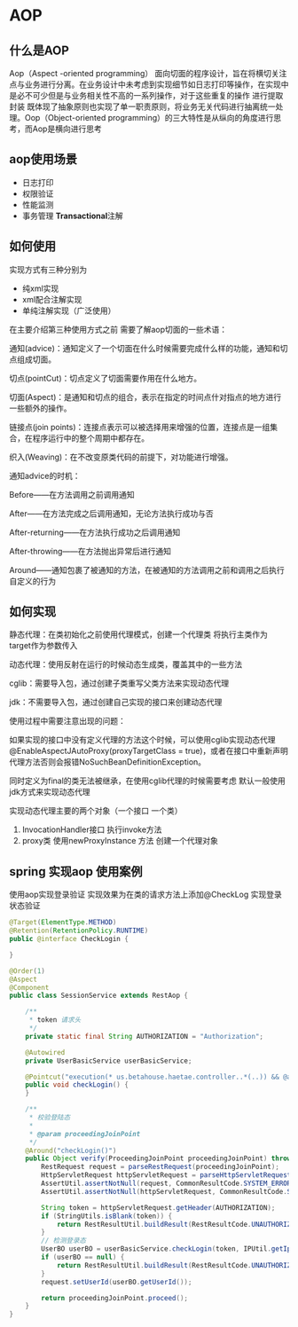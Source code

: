 # AOP

## 什么是AOP

Aop（Aspect -oriented programming） 面向切面的程序设计，旨在将横切关注点与业务进行分离。在业务设计中未考虑到实现细节如日志打印等操作，在实现中是必不可少但是与业务相关性不高的一系列操作，对于这些重复的操作 进行提取封装 既体现了抽象原则也实现了单一职责原则，将业务无关代码进行抽离统一处理。Oop（Object-oriented programming）的三大特性是从纵向的角度进行思考，而Aop是横向进行思考

## aop使用场景

- 日志打印
- 权限验证
- 性能监测
- 事务管理 **Transactional**注解

## 如何使用

实现方式有三种分别为

- 纯xml实现
- xml配合注解实现
- 单纯注解实现（广泛使用）



在主要介绍第三种使用方式之前 需要了解aop切面的一些术语：

通知(advice)：通知定义了一个切面在什么时候需要完成什么样的功能，通知和切点组成切面。

切点(pointCut)：切点定义了切面需要作用在什么地方。

切面(Aspect)：是通知和切点的组合，表示在指定的时间点什对指点的地方进行一些额外的操作。

链接点(join points)：连接点表示可以被选择用来增强的位置，连接点是一组集合，在程序运行中的整个周期中都存在。

织入(Weaving)：在不改变原类代码的前提下，对功能进行增强。



通知advice的时机：

Before——在方法调用之前调用通知

After——在方法完成之后调用通知，无论方法执行成功与否

After-returning——在方法执行成功之后调用通知

After-throwing——在方法抛出异常后进行通知

Around——通知包裹了被通知的方法，在被通知的方法调用之前和调用之后执行自定义的行为



## 如何实现

静态代理：在类初始化之前使用代理模式，创建一个代理类 将执行主类作为target作为参数传入

动态代理：使用反射在运行的时候动态生成类，覆盖其中的一些方法

cglib：需要导入包，通过创建子类重写父类方法来实现动态代理

jdk：不需要导入包，通过创建自己实现的接口来创建动态代理 

使用过程中需要注意出现的问题：

如果实现的接口中没有定义代理的方法这个时候，可以使用cglib实现动态代理@EnableAspectJAutoProxy(proxyTargetClass = true)，或者在接口中重新声明代理方法否则会报错NoSuchBeanDefinitionException。

同时定义为final的类无法被继承，在使用cglib代理的时候需要考虑 默认一般使用jdk方式来实现动态代理

实现动态代理主要的两个对象（一个接口 一个类）

1. InvocationHandler接口  执行invoke方法
2. proxy类  使用newProxyInstance 方法 创建一个代理对象



## spring 实现aop 使用案例

使用aop实现登录验证 实现效果为在类的请求方法上添加@CheckLog 实现登录状态验证

```java
@Target(ElementType.METHOD)
@Retention(RetentionPolicy.RUNTIME)
public @interface CheckLogin {

}
```

```java
@Order(1)
@Aspect
@Component
public class SessionService extends RestAop {

    /**
     * token 请求头
     */
    private static final String AUTHORIZATION = "Authorization";

    @Autowired
    private UserBasicService userBasicService;

    @Pointcut("execution(* us.betahouse.haetae.controller..*(..)) && @annotation(us.betahouse.haetae.common.session.CheckLogin)")
    public void checkLogin() {
    }

    /**
     * 校验登陆态
     *
     * @param proceedingJoinPoint
     */
    @Around("checkLogin()")
    public Object verify(ProceedingJoinPoint proceedingJoinPoint) throws Throwable {
        RestRequest request = parseRestRequest(proceedingJoinPoint);
        HttpServletRequest httpServletRequest = parseHttpServletRequest(proceedingJoinPoint);
        AssertUtil.assertNotNull(request, CommonResultCode.SYSTEM_ERROR.getCode(), "登陆检测失败, 没有登陆请求");
        AssertUtil.assertNotNull(httpServletRequest, CommonResultCode.SYSTEM_ERROR.getCode(), "登陆检测失败, 没有登陆凭证");

        String token = httpServletRequest.getHeader(AUTHORIZATION);
        if (StringUtils.isBlank(token)) {
            return RestResultUtil.buildResult(RestResultCode.UNAUTHORIZED, "用户未登录");
        }
        // 检测登录态
        UserBO userBO = userBasicService.checkLogin(token, IPUtil.getIpAddr(httpServletRequest));
        if (userBO == null) {
            return RestResultUtil.buildResult(RestResultCode.UNAUTHORIZED, "用户未登录");
        }
        request.setUserId(userBO.getUserId());

        return proceedingJoinPoint.proceed();
    }
}
```